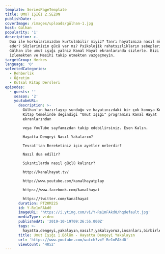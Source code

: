 ```yaml
---
template: SeriesPageTemplate
title: UMUT IŞIĞI 2.SEZON
publishDate: .
coverImage: /images/uploads/gülhan-1.jpg
host: Gülhan
popularity: '1'
description: >-
  Dua ile korkularımızdan kurtulabilir miyiz? Tanrı hayatımıza nasıl müdahale
  eder? Sözlerimizin gücü var mı? Psikolojik rahatsızlıkların sebepleri neler?
  Gülhan ile umut ışığı yalnız Kanal Hayat ekranlarında sizlerle. Bizi
  izlemekten ve Mesihi takip etmekten vazgeçmeyin.
targetGroup: Herkes
language: '0'
selectedCategories:
  - Rehberlik
  - Öğretim
  - Kutsal Kitap Dersleri
episodes:
  - guests: ''
    season: '2'
    youtubeURL:
      description: >-
        Gülhan'ın hazırlayıp sunduğu ve hayatınızdaki bir çok konuya Kutsal
        Kitap temelinde değindiği "Umut Işığı" programını Kanal Hayat
        ekranlarından 

        veya YouTube sayfamızdan takip edebilirsiniz. Esen Kalın.

        Hayatta Dengeyi Nasıl Yakalarım?

        Tevrat'tan Bereketiniz için ayetler nelerdir?

        Nasıl dua edilir?

        Sıkıntılarda nasıl güçlü kalınır?

        http://kanalhayat.tv/

        http://www.youtube.com/kanalhayatplay

        https://www.facebook.com/kanalhayat

        https://twitter.com/kanalhayat
      duration: PT20M22S
      id: Y-Re1mFAkd0
      imageURL: 'https://i.ytimg.com/vi/Y-Re1mFAkd0/hqdefault.jpg'
      mediaType: video
      publishedAt: '2019-10-19T09:26:56.000Z'
      tags: >-
        hayatta,dengeyi,yakalayın,nasıl?,yakalıyoruz,insanları,birbirleriyle,kıyaslıyor,musunuz?
      title: Umut Işığı 1.Bölüm - Hayatta Dengeyi Yakalayın
      url: 'https://www.youtube.com/watch?v=Y-Re1mFAkd0'
      viewCount: '4052'
---
```



